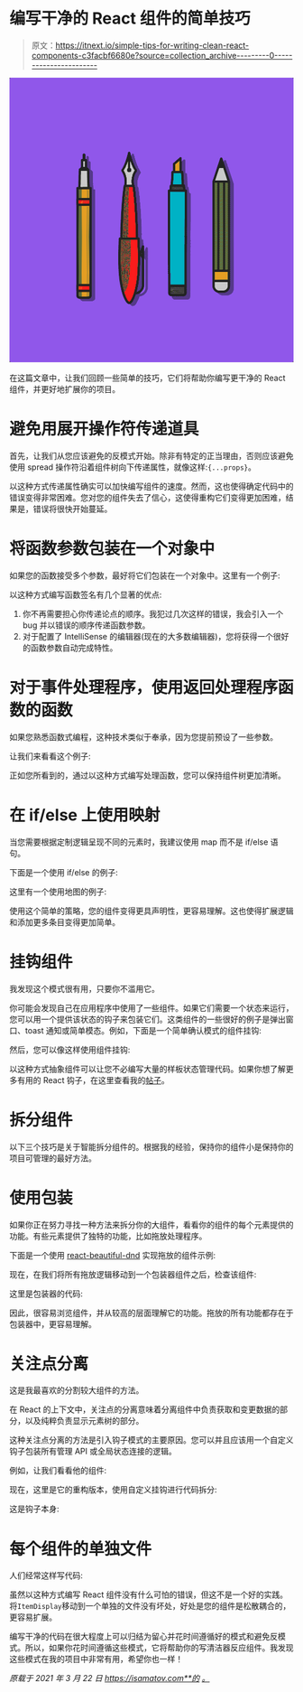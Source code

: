 # 编写干净的 React 组件的简单技巧

> 原文：<https://itnext.io/simple-tips-for-writing-clean-react-components-c3facbf6680e?source=collection_archive---------0----------------------->

![](img/0884dd6354e90060d17cd458a3934926.png)

在这篇文章中，让我们回顾一些简单的技巧，它们将帮助你编写更干净的 React 组件，并更好地扩展你的项目。

# 避免用展开操作符传递道具

首先，让我们从您应该避免的反模式开始。除非有特定的正当理由，否则应该避免使用 spread 操作符沿着组件树向下传递属性，就像这样:`{...props}`。

以这种方式传递属性确实可以加快编写组件的速度。然而，这也使得确定代码中的错误变得非常困难。您对您的组件失去了信心，这使得重构它们变得更加困难，结果是，错误将很快开始蔓延。

# 将函数参数包装在一个对象中

如果您的函数接受多个参数，最好将它们包装在一个对象中。这里有一个例子:

以这种方式编写函数签名有几个显著的优点:

1.  你不再需要担心你传递论点的顺序。我犯过几次这样的错误，我会引入一个 bug 并以错误的顺序传递函数参数。
2.  对于配置了 IntelliSense 的编辑器(现在的大多数编辑器)，您将获得一个很好的函数参数自动完成特性。

# 对于事件处理程序，使用返回处理程序函数的函数

如果您熟悉函数式编程，这种技术类似于奉承，因为您提前预设了一些参数。

让我们来看看这个例子:

正如您所看到的，通过以这种方式编写处理函数，您可以保持组件树更加清晰。

# 在 if/else 上使用映射

当您需要根据定制逻辑呈现不同的元素时，我建议使用 map 而不是 if/else 语句。

下面是一个使用 if/else 的例子:

这里有一个使用地图的例子:

使用这个简单的策略，您的组件变得更具声明性，更容易理解。这也使得扩展逻辑和添加更多条目变得更加简单。

# 挂钩组件

我发现这个模式很有用，只要你不滥用它。

你可能会发现自己在应用程序中使用了一些组件。如果它们需要一个状态来运行，您可以用一个提供该状态的钩子来包装它们。这类组件的一些很好的例子是弹出窗口、toast 通知或简单模态。例如，下面是一个简单确认模式的组件挂钩:

然后，您可以像这样使用组件挂钩:

以这种方式抽象组件可以让您不必编写大量的样板状态管理代码。如果你想了解更多有用的 React 钩子，在这里查看我的[帖子](https://isamatov.com/useful-react-hooks/)。

# 拆分组件

以下三个技巧是关于智能拆分组件的。根据我的经验，保持你的组件小是保持你的项目可管理的最好方法。

# 使用包装

如果你正在努力寻找一种方法来拆分你的大组件，看看你的组件的每个元素提供的功能。有些元素提供了独特的功能，比如拖放处理程序。

下面是一个使用 [react-beautiful-dnd](https://github.com/atlassian/react-beautiful-dnd) 实现拖放的组件示例:

现在，在我们将所有拖放逻辑移动到一个包装器组件之后，检查该组件:

这里是包装器的代码:

因此，很容易浏览组件，并从较高的层面理解它的功能。拖放的所有功能都存在于包装器中，更容易理解。

# 关注点分离

这是我最喜欢的分割较大组件的方法。

在 React 的上下文中，关注点的分离意味着分离组件中负责获取和变更数据的部分，以及纯粹负责显示元素树的部分。

这种关注点分离的方法是引入钩子模式的主要原因。您可以并且应该用一个自定义钩子包装所有管理 API 或全局状态连接的逻辑。

例如，让我们看看他的组件:

现在，这里是它的重构版本，使用自定义挂钩进行代码拆分:

这是钩子本身:

# 每个组件的单独文件

人们经常这样写代码:

虽然以这种方式编写 React 组件没有什么可怕的错误，但这不是一个好的实践。将`ItemDisplay`移动到一个单独的文件没有坏处，好处是您的组件是松散耦合的，更容易扩展。

编写干净的代码在很大程度上可以归结为留心并花时间遵循好的模式和避免反模式。所以，如果你花时间遵循这些模式，它将帮助你的写清洁器反应组件。我发现这些模式在我的项目中非常有用，希望你也一样！

*原载于 2021 年 3 月 22 日 https://isamatov.com**的* [*。*](https://isamatov.com/simple-tips-for-writing-clean-react-components/)